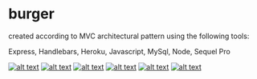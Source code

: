 <!-- icons -->

[1.1]: https://png.icons8.com/color/50/000000/heroku.png (heroku icon)
[2.1]: https://png.icons8.com/color/50/000000/nodejs.png (node logo)
[3.1]: https://sequelpro.com/images/logo.png
[4.1]: https://chaliy.gallerycdn.vsassets.io/extensions/chaliy/handlebars-preview/1.1.0/1488554619761/Microsoft.VisualStudio.Services.Icons.Default
[5.1]: https://png.icons8.com/ios/50/000000/javascript.png
[6.1]: https://png.icons8.com/ios/50/000000/mysql.png

# burger

created according to MVC architectural pattern using the following tools:

Express, Handlebars, Heroku, Javascript, MySql, Node, Sequel Pro

[![alt text][4.1]][4]
[![alt text][1.1]][1]
[![alt text][5.1]][5]
[![alt text][6.1]][6]
[![alt text][2.1]][2]
[![alt text][3.1]][3]


[1]: https://www.heroku.com
[2]: https://nodejs.org/en/
[3]: https://www.sequelpro.com/
[4]: http://handlebarsjs.com/
[5]: https://www.javascript.com/
[6]: https://www.mysql.com/
